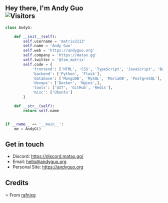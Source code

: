 ## Hey there, I'm Andy Guo </br> ![Visitors](https://visitor-badge.laobi.icu/badge?page_id=matrix2113.matrix2113)

```python
class AndyG:

    def __init__(self):
        self.username = 'matrix2113'
        self.name = 'Andy Guo'
        self.web = 'https://andyguo.org'
        self.company = 'https://matax.gg'
        self.twitter = '@tsm_matrix'
        self.code = {
            'frontend': ['HTML', 'CSS', 'TypeScript', 'JavaScript', 'Boostrap', 'TailWind'],
            'backend': ['Python', 'Flask'],
            'database': ['MongoDB', 'MySQL', 'MariaDB', 'PostgreSQL'],
            'devops': ['Docker', 'Nginx',],
            'tools': ['GIT', 'GitHub', 'Redis'],
            'misc': ['Ubuntu']
        }

    def __str__(self):
        return self.name


if __name__ == '__main__':
    me = AndyG()


```
## Get in touch

- Discord: https://discord.matax.gg/
- Email: hello@andyguo.org
- Personal Site: https://andyguo.org

## Credits

⭐️ From [rafnixg](https://github.com/rafnixg)

